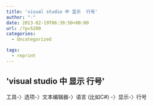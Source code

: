 ```yaml
---
title: 'visual studio 中 显示  行号'
author: "-"
date: 2013-02-19T06:39:50+00:00
url: /?p=5200
categories:
  - Uncategorized

tags:
  - reprint
---
```

## 'visual studio 中 显示  行号'
工具-〉选项-〉文本编辑器-〉语言 (比如C#) -〉显示-〉行号